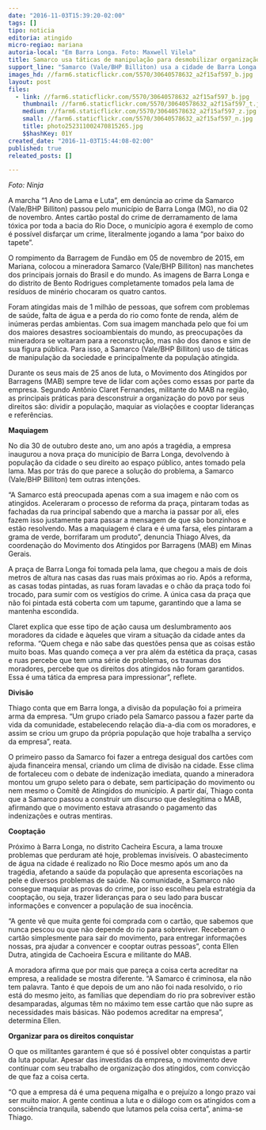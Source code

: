 ```yaml
---
date: "2016-11-03T15:39:20-02:00"
tags: []
tipo: noticia
editoria: atingido
micro-regiao: mariana
autoria-local: "Em Barra Longa. Foto: Maxwell Vilela"
title: Samarco usa táticas de manipulação para desmobilizar organização dos atingidos
support_line: "Samarco (Vale/BHP Billiton) usa a cidade de Barra Longa para reparar não os danos causados, mas sua imagem pública"
images_hd: //farm6.staticflickr.com/5570/30640578632_a2f15af597_b.jpg
layout: post
files:
  - link: //farm6.staticflickr.com/5570/30640578632_a2f15af597_b.jpg
    thumbnail: //farm6.staticflickr.com/5570/30640578632_a2f15af597_t.jpg
    medium: //farm6.staticflickr.com/5570/30640578632_a2f15af597_z.jpg
    small: //farm6.staticflickr.com/5570/30640578632_a2f15af597_n.jpg
    title: photo252311002470815265.jpg
    $$hashKey: 01Y
created_date: "2016-11-03T15:44:08-02:00"
published: true
releated_posts: []

---
```

<p><em>Foto: Ninja</em></p>

<p>A marcha &ldquo;1 Ano de Lama e Luta&rdquo;, em den&uacute;ncia ao crime da Samarco (Vale/BHP Billiton) passou pelo munic&iacute;pio de Barra Longa (MG), no dia 02 de novembro. Antes cart&atilde;o postal do crime de derramamento de lama t&oacute;xica por toda a bacia do Rio Doce, o munic&iacute;pio agora &eacute; exemplo de como &eacute; poss&iacute;vel disfar&ccedil;ar um crime, literalmente jogando a lama &ldquo;por baixo do tapete&rdquo;.</p>

<p>O rompimento da Barragem de Fund&atilde;o em 05 de novembro de 2015, em Mariana, colocou a mineradora Samarco (Vale/BHP Billiton) nas manchetes dos principais jornais do Brasil e do mundo. As imagens de Barra Longa e do distrito de Bento Rodrigues completamente tomados pela lama de res&iacute;duos de min&eacute;rio chocaram os quatro cantos.</p>

<p>Foram atingidas mais de 1 milh&atilde;o de pessoas, que sofrem com problemas de sa&uacute;de, falta de &aacute;gua e a perda do rio como fonte de renda, al&eacute;m de in&uacute;meras perdas ambientas. Com sua imagem manchada pelo que foi um dos maiores desastres socioambientais do mundo, as preocupa&ccedil;&otilde;es da mineradora se voltaram para a reconstru&ccedil;&atilde;o, mas n&atilde;o dos danos e sim de sua figura p&uacute;blica. Para isso, a Samarco (Vale/BHP Billiton) uso de t&aacute;ticas de manipula&ccedil;&atilde;o da sociedade e principalmente da popula&ccedil;&atilde;o atingida.&nbsp; &nbsp;</p>

<p>Durante os seus mais de 25 anos de luta, o Movimento dos Atingidos por Barragens (MAB) sempre teve de lidar com a&ccedil;&otilde;es como essas por parte da empresa. Segundo Ant&ocirc;nio Claret Fernandes, militante do MAB na regi&atilde;o, as principais pr&aacute;ticas para desconstruir a organiza&ccedil;&atilde;o do povo por seus direitos s&atilde;o: dividir a popula&ccedil;&atilde;o, maquiar as viola&ccedil;&otilde;es e cooptar lideran&ccedil;as e refer&ecirc;ncias.</p>

<p><strong>Maquiagem</strong></p>

<p>No dia 30 de outubro deste ano, um ano ap&oacute;s a trag&eacute;dia, a empresa inaugurou a nova pra&ccedil;a do munic&iacute;pio de Barra Longa, devolvendo &agrave; popula&ccedil;&atilde;o da cidade o seu direito ao espa&ccedil;o p&uacute;blico, antes tomado pela lama. Mas por tr&aacute;s do que parece a solu&ccedil;&atilde;o do problema, a Samarco (Vale/BHP Billiton) tem outras inten&ccedil;&otilde;es.</p>

<p>&ldquo;A Samarco est&aacute; preocupada apenas com a sua imagem e n&atilde;o com os atingidos. Aceleraram o processo de reforma da pra&ccedil;a, pintaram todas as fachadas da rua principal sabendo que a marcha ia passar por ali, eles fazem isso justamente para passar a mensagem de que s&atilde;o bonzinhos e est&atilde;o resolvendo. Mas a maquiagem &eacute; clara e &eacute; uma farsa, eles pintaram a grama de verde, borrifaram um produto&rdquo;, denuncia Thiago Alves, da coordena&ccedil;&atilde;o do Movimento dos Atingidos por Barragens (MAB) em Minas Gerais.</p>

<p>A pra&ccedil;a de Barra Longa foi tomada pela lama, que chegou a mais de dois metros de altura nas casas das ruas mais pr&oacute;ximas ao rio. Ap&oacute;s a reforma, as casas todas pintadas, as ruas foram lavadas e o ch&atilde;o da pra&ccedil;a todo foi trocado, para sumir com os vest&iacute;gios do crime. A &uacute;nica casa da pra&ccedil;a que n&atilde;o foi pintada est&aacute; coberta com um tapume, garantindo que a lama se mantenha escondida.</p>

<p>Claret explica que esse tipo de a&ccedil;&atilde;o causa um deslumbramento aos moradores da cidade e &agrave;queles que viram a situa&ccedil;&atilde;o da cidade antes da reforma. &ldquo;Quem chega e n&atilde;o sabe das quest&otilde;es pensa que as coisas est&atilde;o muito boas. Mas quando come&ccedil;a a ver pra al&eacute;m da est&eacute;tica da pra&ccedil;a, casas e ruas percebe que tem uma s&eacute;rie de problemas, os traumas dos moradores, percebe que os direitos dos atingidos n&atilde;o foram garantidos. Essa &eacute; uma t&aacute;tica da empresa para impressionar&rdquo;, reflete.</p>

<p><strong>Divis&atilde;o</strong></p>

<p>Thiago conta que em Barra longa, a divis&atilde;o da popula&ccedil;&atilde;o foi a primeira arma da empresa. &ldquo;Um grupo criado pela Samarco passou a fazer parte da vida da comunidade, estabelecendo rela&ccedil;&atilde;o dia-a-dia com os moradores, e assim se criou um grupo da pr&oacute;pria popula&ccedil;&atilde;o que hoje trabalha a servi&ccedil;o da empresa&rdquo;, reata.</p>

<p>O primeiro passo da Samarco foi fazer a entrega desigual dos cart&otilde;es com ajuda financeira mensal, criando um clima de divis&atilde;o na cidade. Esse clima de fortaleceu com o debate de indeniza&ccedil;&atilde;o imediata, quando a mineradora montou um grupo seleto para o debate, sem participa&ccedil;&atilde;o do movimento ou nem mesmo o Comit&ecirc; de Atingidos do munic&iacute;pio. A partir da&iacute;, Thiago conta que a Samarco passou a construir um discurso que deslegitima o MAB, afirmando que o movimento estava atrasando o pagamento das indeniza&ccedil;&otilde;es e outras mentiras.</p>

<p><strong>Coopta&ccedil;&atilde;o</strong></p>

<p>Pr&oacute;ximo &agrave; Barra Longa, no distrito Cacheira Escura, a lama trouxe problemas que perduram at&eacute; hoje, problemas invis&iacute;veis. O abastecimento de &aacute;gua na cidade &eacute; realizado no Rio Doce mesmo ap&oacute;s um ano da trag&eacute;dia, afetando a sa&uacute;de da popula&ccedil;&atilde;o que apresenta escoria&ccedil;&otilde;es na pele e diversos problemas de sa&uacute;de. Na comunidade, a Samarco n&atilde;o consegue maquiar as provas do crime, por isso escolheu pela estrat&eacute;gia da coopta&ccedil;&atilde;o, ou seja, trazer lideran&ccedil;as para o seu lado para buscar informa&ccedil;&otilde;es e convencer a popula&ccedil;&atilde;o de sua inoc&ecirc;ncia.</p>

<p>&ldquo;A gente v&ecirc; que muita gente foi comprada com o cart&atilde;o, que sabemos que nunca pescou ou que n&atilde;o depende do rio para sobreviver. Receberam o cart&atilde;o simplesmente para sair do movimento, para entregar informa&ccedil;&otilde;es nossas, pra ajudar a convencer e cooptar outras pessoas&rdquo;, conta Ellen Dutra, atingida de Cachoeira Escura e militante do MAB.</p>

<p>A moradora afirma que por mais que pare&ccedil;a a coisa certa acreditar na empresa, a realidade se mostra diferente. &ldquo;A Samarco &eacute; criminosa, ela n&atilde;o tem palavra. Tanto &eacute; que depois de um ano n&atilde;o foi nada resolvido, o rio est&aacute; do mesmo jeito, as fam&iacute;lias que dependiam do rio pra sobreviver est&atilde;o desamparadas, algumas t&ecirc;m no m&aacute;ximo tem esse cart&atilde;o que n&atilde;o supre as necessidades mais b&aacute;sicas. N&atilde;o podemos acreditar na empresa&rdquo;, determina Ellen.&nbsp;</p>

<p><strong>Organizar para os direitos conquistar</strong></p>

<p>O que os militantes garantem &eacute; que s&oacute; &eacute; poss&iacute;vel obter conquistas a partir da luta popular. Apesar das investidas da empresa, o movimento deve continuar com seu trabalho de organiza&ccedil;&atilde;o dos atingidos, com convic&ccedil;&atilde;o de que faz a coisa certa.</p>

<p>&ldquo;O que a empresa d&aacute; &eacute; uma pequena migalha e o preju&iacute;zo a longo prazo vai ser muito maior. A gente continua a luta e o di&aacute;logo com os atingidos com a consci&ecirc;ncia tranquila, sabendo que lutamos pela coisa certa&rdquo;, anima-se Thiago.</p>
